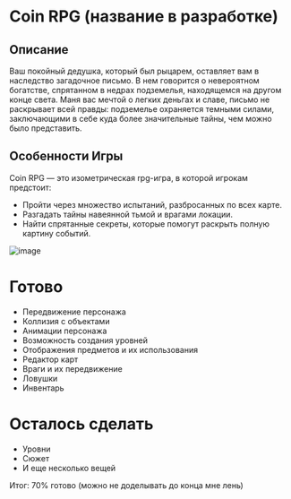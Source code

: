 # Coin RPG (название в разработке)

## Описание

Ваш покойный дедушка, который был рыцарем, оставляет вам в наследство загадочное письмо. В нем говорится о невероятном богатстве, спрятанном в недрах подземелья, находящемся на другом конце света. Маня вас мечтой о легких деньгах и славе, письмо не раскрывает всей правды: подземелье охраняется темными силами, заключающими в себе куда более значительные тайны, чем можно было представить.

## Особенности Игры

Coin RPG — это изометрическая rpg-игра, в которой игрокам предстоит:

- Пройти через множество испытаний, разбросанных по всех карте.
- Разгадать тайны навеянной тьмой и врагами локации.
- Найти спрятанные секреты, которые помогут раскрыть полную картину событий.

![image](https://github.com/Lyzix0/dumb-rpg/assets/123410376/394d49a2-9189-45b8-a79f-2d5247574925)

# Готово

- Передвижение персонажа
- Коллизия с объектами
- Анимации персонажа
- Возможность создания уровней
- Отображения предметов и их использования
- Редактор карт
- Враги и их передвижение
- Ловушки
- Инвентарь

# Осталось сделать

- Уровни
- Сюжет
- И еще несколько вещей


Итог: 70% готово (можно не доделывать до конца мне лень)